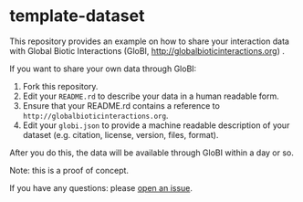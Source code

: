 template-dataset
================

This repository provides an example on how to share your interaction data with Global Biotic Interactions (GloBI, http://globalbioticinteractions.org) .

If you want to share your own data through GloBI:

1. Fork this repository.
2. Edit your ```README.rd``` to describe your data in a human readable form.
3. Ensure that your README.rd contains a reference to ```http://globalbioticinteractions.org```.
4. Edit your ```globi.json``` to provide a machine readable description of your dataset (e.g. citation, license, version, files, format).

After you do this, the data will be available through GloBI within a day or so.

Note: this is a proof of concept.

If you have any questions: please [open an issue](https://github.com/globalbioticinteractions/template-dataset/issues/new).


